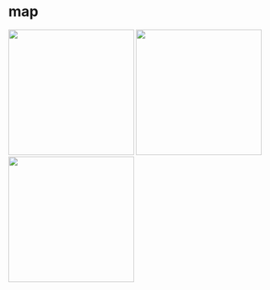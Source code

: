 # map

<img src="https://user-images.githubusercontent.com/121868653/218404793-d2702561-3f09-4fa6-8495-0d2a74598cc4.jpg" width="250px">
<img src="https://user-images.githubusercontent.com/121868653/218404976-d5c2c7fa-03a1-4ed6-8598-07d672056c6c.jpg" width="250px">
<img src="https://user-images.githubusercontent.com/121868653/218405039-6d44741a-8b76-4e05-86fe-cd290b8af0d6.jpg" width="250px">
